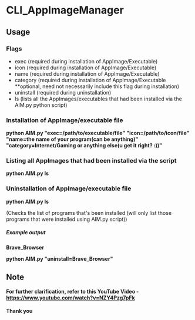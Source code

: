 # CLI_AppImageManager

## Usage

### Flags

* exec (required during installation of AppImage/Executable)
* icon (required during installation of AppImage/Executable)
* name (required during installation of AppImage/Executable)
* category (required during installation of AppImage/Executable **optional, need not necessarily include this flag during installation)
* uninstall (required during uninstallation)
* ls (lists all the AppImages/executables that had been installed via the AIM.py python script)

### Installation of AppImage/executable file
**python AIM.py "exec=/path/to/executable/file" "icon=/path/to/icon/file" "name=the name of your program(can be anything)" "category=Internet/Gaming or anything else(u get it right? :))"**


### Listing all AppImages that had been installed via the script
**python AIM.py ls**


### Uninstallation of AppImage/executable file
**python AIM.py ls**


(Checks the list of programs that's been installed (will only list those programs that were installed using AIM.py script))


##### Example output


**Brave_Browser**


**python AIM.py "uninstall=Brave_Browser"**


## Note
**For further clarification, refer to this YouTube Video - https://www.youtube.com/watch?v=NZY4Pzg7pFk**

#### Thank you


